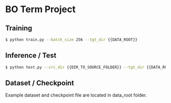 # BO Term Project

## Training

```bash
$ python train.py --batch_size 256 --tgt_dir {{DATA_ROOT}}
```

## Inference / Test

```bash
$ python test.py --src_dir {{DIR_TO_SOURCE_FOLDER}} --tgt_dir {{DATA_ROOT} --tgt_dir {{NAME_OF_TGT_FOLDER}} --model_name {{CHECKPOINT_FILE_NAME}} --batch_size 1
```

## Dataset / Checkpoint
Example dataset and checkpoint file are located in data_root folder. 